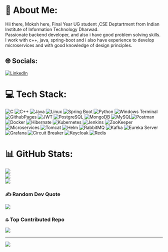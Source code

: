# 💫 About Me:
Hii there, Moksh here, Final Year UG student ,CSE Deptartment from Indian Institute of Information Technology Dharwad.<br>Passionate backend developer, and also i have good  problem solving skills. I work with c++, java, spring-boot and i also have experience to develop microservices and with good knowledge of design principles.


## 🌐 Socials:
[![LinkedIn](https://img.shields.io/badge/LinkedIn-%230077B5.svg?logo=linkedin&logoColor=white)](https://www.linkedin.com/in/moksh-mangal-837273239/)

# 💻 Tech Stack:
![C](https://img.shields.io/badge/c-%2300599C.svg?style=for-the-badge&logo=c&logoColor=white) ![C++](https://img.shields.io/badge/c++-%2300599C.svg?style=for-the-badge&logo=c%2B%2B&logoColor=white) ![Java](https://img.shields.io/badge/java-%23ED8B00.svg?style=for-the-badge&logo=java&logoColor=white) ![Linux](https://img.shields.io/badge/linux-%23FCC624.svg?style=for-the-badge&logo=linux&logoColor=black) ![Spring Boot](https://img.shields.io/badge/spring%20boot-%236DB33F.svg?style=for-the-badge&logo=spring&logoColor=white) ![Python](https://img.shields.io/badge/python-3670A0?style=for-the-badge&logo=python&logoColor=ffdd54) ![Windows Terminal](https://img.shields.io/badge/Windows%20Terminal-%234D4D4D.svg?style=for-the-badge&logo=windows-terminal&logoColor=white) ![GithubPages](https://img.shields.io/badge/github%20pages-121013?style=for-the-badge&logo=github&logoColor=white) ![JWT](https://img.shields.io/badge/JWT-black?style=for-the-badge&logo=JSON%20web%20tokens) ![PostgreSQL](https://img.shields.io/badge/postgresql-%23336791.svg?style=for-the-badge&logo=postgresql&logoColor=white) ![MongoDB](https://img.shields.io/badge/MongoDB-%234ea94b.svg?style=for-the-badge&logo=mongodb&logoColor=white) ![MySQL](https://img.shields.io/badge/mysql-%2300000f.svg?style=for-the-badge&logo=mysql&logoColor=white)![Postman](https://img.shields.io/badge/Postman-FF6C37?style=for-the-badge&logo=postman&logoColor=white) ![Docker](https://img.shields.io/badge/docker-%230db7ed.svg?style=for-the-badge&logo=docker&logoColor=white) ![Hibernate](https://img.shields.io/badge/hibernate-%23007D8F.svg?style=for-the-badge&logo=hibernate&logoColor=white) ![Kubernetes](https://img.shields.io/badge/kubernetes-%23326CE5.svg?style=for-the-badge&logo=kubernetes&logoColor=white) ![Jenkins](https://img.shields.io/badge/jenkins-%23D24939.svg?style=for-the-badge&logo=jenkins&logoColor=white) ![ZooKeeper](https://img.shields.io/badge/zookeeper-%23000A12.svg?style=for-the-badge&logo=apache-zookeeper&logoColor=white) ![Microservices](https://img.shields.io/badge/microservices-%23000000.svg?style=for-the-badge&logo=java&logoColor=white) ![Tomcat](https://img.shields.io/badge/tomcat-%23F8DC75.svg?style=for-the-badge&logo=apache-tomcat&logoColor=black) ![Helm](https://img.shields.io/badge/helm-%233E3A8C.svg?style=for-the-badge&logo=helm&logoColor=white) ![RabbitMQ](https://img.shields.io/badge/rabbitmq-%233E99C1.svg?style=for-the-badge&logo=rabbitmq&logoColor=white) ![Kafka](https://img.shields.io/badge/kafka-%23000000.svg?style=for-the-badge&logo=apache-kafka&logoColor=white) ![Eureka Server](https://img.shields.io/badge/eureka%20server-%23000000.svg?style=for-the-badge&logo=java&logoColor=white) ![Grafana](https://img.shields.io/badge/grafana-%23F46800.svg?style=for-the-badge&logo=grafana&logoColor=white) ![Circuit Breaker](https://img.shields.io/badge/circuit%20breaker-%23000000.svg?style=for-the-badge&logo=react&logoColor=white) ![Keycloak](https://img.shields.io/badge/keycloak-%23E14C4C.svg?style=for-the-badge&logo=keycloak&logoColor=white) ![Redis](https://img.shields.io/badge/redis-%23D82C20.svg?style=for-the-badge&logo=redis&logoColor=white)














 # 📊 GitHub Stats:
![](https://github-readme-stats.vercel.app/api?username=MokshMangal-dev108&theme=dark&hide_border=false&include_all_commits=true&count_private=true)<br/>
![](https://github-readme-streak-stats.herokuapp.com/?user=MokshMangal-dev108&theme=dark&hide_border=false)<br/>
![](https://github-readme-stats.vercel.app/api/top-langs/?username=MokshMangal-dev108&theme=dark&hide_border=false&include_all_commits=true&count_private=true&layout=compact)

### ✍️ Random Dev Quote
![](https://quotes-github-readme.vercel.app/api?type=horizontal&theme=radical)

### 🔝 Top Contributed Repo
![](https://github-contributor-stats.vercel.app/api?username=MokshMangal-dev108&limit=5&theme=dark&combine_all_yearly_contributions=true)

---
[![](https://visitcount.itsvg.in/api?id=MokshMangal-dev108&icon=0&color=0)](https://visitcount.itsvg.in)


